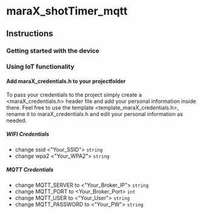 # maraX_shotTimer_mqtt

## Instructions

### Getting started with the device




### Using IoT functionality

#### Add maraX_credentials.h to your projectfolder
To pass your credentials to the project simply create a <maraX_credentials.h> header file and add your personal information inside there. Feel free to use the template <template_maraX_credentials.h>, rename it to maraX_credentials.h and edit your personal information as needed.

##### WIFI Credentials
* change ssid <"Your_SSID"> `string`
* change wpa2 <"Your_WPA2"> `string`

##### MQTT Credentials
* change MQTT_SERVER to <"Your_Broker_IP"> `string`
* change MQTT_PORT to <Your_Broker_Port> `int`
* change MQTT_USER to <"Your_User"> `string`
* change MQTT_PASSWORD to <"Your_PW"> `string`
